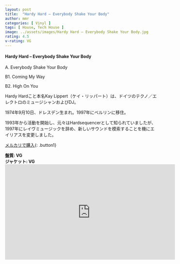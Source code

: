 ```yaml
---
layout: post
title:  "Hardy Hard – Everybody Shake Your Body"
author: mmr
categories: [ Vinyl ]
tags: [ House, Tech House ]
image: ../assets/images/Hardy Hard – Everybody Shake Your Body.jpg
rating: 4.5
v-rating: VG
---
```


#### Hardy Hard – Everybody Shake Your Body

A. Everybody Shake Your Body

B1. Coming My Way

B2. High On You

Hardy Hardこと本名Kay Lippert（ケイ・リッパート）は、ドイツのテクノ／エレクトロのミュージシャンおよびDJ。

1974年9月10日、ドレスデン生まれ。1997年にベルリンに移住。

1993年から活動を開始し、元々はHardsequencerとして知られていましたが、1997年にレイヴミュージックを辞め、新しいサウンドを模索することを機にエイリアスを変更しました。

[メルカリで購入](https://jp.mercari.com/item/m42148204397?afid=6142608987){: .button1}

<div class="mt-4 mb-4 d-flex align-items-center">
<strong class="mr-1">盤質: VG</strong>
</div>
<div class="mt-4 mb-4 d-flex align-items-center">
<strong class="mr-1">ジャケット: VG</strong>
</div>

<iframe width="560" height="315" src="https://www.youtube.com/embed/g8hNYHLMmRw?si=DbfkrKpTut3Qw1zz" title="YouTube video player" frameborder="0" allow="accelerometer; autoplay; clipboard-write; encrypted-media; gyroscope; picture-in-picture; web-share" referrerpolicy="strict-origin-when-cross-origin" allowfullscreen></iframe>